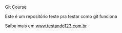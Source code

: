 Git Course

Este é um repositório teste pra testar como git funciona

Saiba mais em www.testando123.com.br